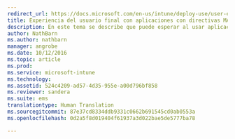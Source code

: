 ```yaml
---
redirect_url: https://docs.microsoft.com/en-us/intune/deploy-use/user-experience-for-mam-enabled-ios-apps-with-microsoft-intune
title: Experiencia del usuario final con aplicaciones con directivas MAM | Microsoft Intune
description: En este tema se describe que puede esperar al usar aplicaciones con directivas MAM.
author: NathBarn
ms.author: nathbarn
manager: angrobe
ms.date: 10/12/2016
ms.topic: article
ms.prod: 
ms.service: microsoft-intune
ms.technology: 
ms.assetid: 524c4209-ad57-4d35-955e-a00d796bf858
ms.reviewer: sandera
ms.suite: ems
translationtype: Human Translation
ms.sourcegitcommit: 87e37cd8334ddb9331c0662b691545cd0ab0553a
ms.openlocfilehash: 0d2a5f8d019404f61937a3d022bae5de5777ba78

---
```




<!--HONumber=Dec16_HO2-->


